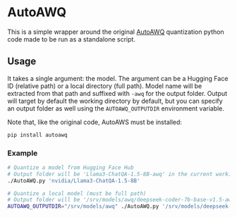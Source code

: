 # AutoAWQ

This is a simple wrapper around the original [AutoAWQ](https://github.com/casper-hansen/AutoAWQ/blob/v0.2.5/examples/quantize.py) quantization python code made to be run as a standalone script.

## Usage

It takes a single argument: the model. The argument can be a Hugging Face ID (relative path) or a local directory (full path). Model name will be extracted from that path and suffixed with `-awq` for the output folder. Output will target by default the working directory by default, but you can specify an output folder as well using the `AUTOAWQ_OUTPUTDIR` environment variable.

Note that, like the original code, AutoAWS must be installed:

```bash
pip install autoawq
```

### Example

```bash
# Quantize a model from Hugging Face Hub
# Output folder will be 'Llama3-ChatQA-1.5-8B-awq' in the current working directoy
./AutoAWQ.py 'nvidia/Llama3-ChatQA-1.5-8B'

# Quantize a local model (must be full path)
# Output folder will be '/srv/models/awq/deepseek-coder-7b-base-v1.5-awq'
AUTOAWQ_OUTPUTDIR="/srv/models/awq" ./AutoAWQ.py '/srv/models/deepseek-coder-7b-base-v1.5'
```
